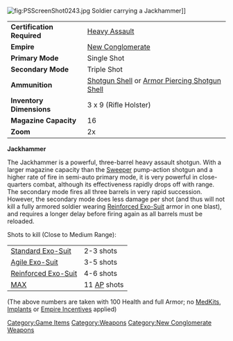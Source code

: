 ![](PSScreenShot0243.jpg "fig:PSScreenShot0243.jpg") Soldier carrying a
Jackhammer\]\]

|                            |                                                                                                                      |
|----------------------------|----------------------------------------------------------------------------------------------------------------------|
| **Certification Required** | [Heavy Assault](Heavy_Assault "wikilink")                                                                            |
| **Empire**                 | [New Conglomerate](New_Conglomerate "wikilink")                                                                      |
| **Primary Mode**           | Single Shot                                                                                                          |
| **Secondary Mode**         | Triple Shot                                                                                                          |
| **Ammunition**             | [Shotgun Shell](Shotgun_Shell "wikilink") or [Armor Piercing Shotgun Shell](Armor_Piercing_Shotgun_Shell "wikilink") |
| **Inventory Dimensions**   | 3 x 9 (Rifle Holster)                                                                                                |
| **Magazine Capacity**      | 16                                                                                                                   |
| **Zoom**                   | 2x                                                                                                                   |

**Jackhammer**

The Jackhammer is a powerful, three-barrel heavy assault shotgun. With a
larger magazine capacity than the [Sweeper](Sweeper "wikilink")
pump-action shotgun and a higher rate of fire in semi-auto primary mode,
it is very powerful in close-quarters combat, although its effectiveness
rapidly drops off with range. The secondary mode fires all three barrels
in very rapid succession. However, the secondary mode does less damage
per shot (and thus will not kill a fully armored soldier wearing
[Reinforced Exo-Suit](Reinforced_Exo-Suit "wikilink") armor in one
blast), and requires a longer delay before firing again as all barrels
must be reloaded.

Shots to kill (Close to Medium Range):

|                                                       |                                          |
|-------------------------------------------------------|------------------------------------------|
| [Standard Exo-Suit](Standard_Exo-Suit "wikilink")     | 2-3 shots                                |
| [Agile Exo-Suit](Agile_Exo-Suit "wikilink")           | 3-5 shots                                |
| [Reinforced Exo-Suit](Reinforced_Exo-Suit "wikilink") | 4-6 shots                                |
| [MAX](MAX "wikilink")                                 | 11 [AP](Armor_Piercing "wikilink") shots |

(The above numbers are taken with 100 Health and full Armor; no
[MedKits](MedKit "wikilink"), [Implants](Implants "wikilink") or [Empire
Incentives](Empire_Incentives "wikilink") applied)

[Category:Game Items](Category:Game_Items "wikilink")
[Category:Weapons](Category:Weapons "wikilink") [Category:New
Conglomerate Weapons](Category:New_Conglomerate_Weapons "wikilink")